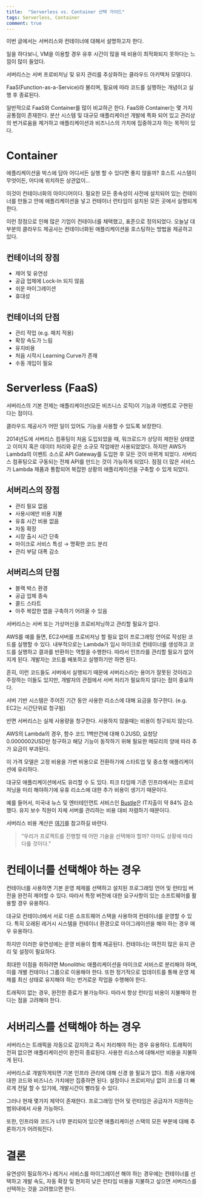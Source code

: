 ```yaml
---
title:  "Serverless vs. Container 선택 가이드"
tags: Serverless, Container
comment: true
---
```

이번 글에서는 서버리스와 컨테이너에 대해서 설명하고자 한다.

일을 하다보니, VM을 이용할 경우 유후 시간이 많을 때 비용이 최적화되지 못하다는 느낌이 많이 들었다.

서버리스는 서버 프로비저닝 및 유지 관리를 추상화하는 클라우드 아키텍처 모델이다.

FaaS(Function-as-a-Service)라 불리며, 필요에 따라 코드를 실행하는 개념이고 실행 후 종료된다.

일반적으로 FaaS와 Container를 많이 비교하곤 한다. FaaS와 Container는 몇 가지 공통점이 존재한다. 분산 시스템 및 대규모 애플리케이션 개발에 특화 되어 있고 관리상의 번거로움을 제거하고 애플리케이션과 비즈니스의 가치에 집중하고자 하는 목적이 있다.

# Container
애플리케이션을 박스에 담아 어디서든 실행 할 수 있다면 좋지 않을까? 호스트 시스템이 무엇이든, 어디에 위치하든 상관없이…

이것이 컨테이너화의 아이디어이다. 필요한 모든 종속성이 사전에 설치되어 있는 컨테이너를 만들고 안에 애플리케이션을 넣고 컨테이너 런타임이 설치된 모든 곳에서 실행되게 한다.

이런 장점으로 인해 많은 기업이 컨테이너를 채택했고, 표준으로 정의되었다. 오늘날 대부분의 클라우드 제공사는 컨테이너화된 애플리케이션을 호스팅하는 방법을 제공하고 있다.

## 컨테이너의 장점
* 제어 및 유연성
* 공급 업체에 Lock-In 되지 않음
* 쉬운 마이그레이션
* 휴대성

## 컨테이너의 단점
* 관리 작업 (e.g. 패치 적용)
* 확장 속도가 느림
* 유지비용
* 처음 시작시 Learning Curve가 존재
* 수동 개입이 필요

# Serverless (FaaS)
서버리스의 기본 전제는 애플리케이션(모든 비즈니스 로직)이 기능과 이벤트로 구현된다는 점이다.

클라우드 제공사가 어떤 일이 있어도 기능을 사용할 수 있도록 보장한다.

2014년도에 서버리스 컴퓨팅이 처음 도입되었을 때, 워크로드가 상당히 제한된 상태였고 이미지 혹은 데이터 처리와 같은 소규모 작업에만 사용되었었다. 하지만 AWS가 Lambda의 이벤트 소스로 API Gateway를 도입한 후 모든 것이 바뀌게 되었다. 서버리스 컴퓨팅으로 구동되는 전체 API를 만드는 것이 가능하게 되었다. 점점 더 많은 서비스가 Lambda 제품과 통합되어 복잡한 상황의 애플리케이션을 구축할 수 있게 되었다.

## 서버리스의 장점
* 관리 필요 없음
* 사용시에만 비용 지불
* 유휴 시간 비용 없음
* 자동 확장
* 시장 출시 시간 단축
* 마이크로 서비스 특성 → 명확한 코드 분리
* 관리 부담 대폭 감소

## 서버리스의 단점
* 블랙 박스 환경
* 공급 업체 종속
* 콜드 스타트
* 아주 복잡한 앱을 구축하기 어려울 수 있음

서버리스는 서버 또는 가상머신을 프로비저닝하고 관리할 필요가 없다.

AWS를 예를 들면, EC2서버를 프로비저닝 할 필요 없이 프로그래밍 언어로 작성된 코드를 실행할 수 있다. 내부적으로는 Lambda가 임시 마이크로 컨테이너를 생성하고 코드를 실행하고 결과를 반환하는 역할을 수행한다. 따라서 인프라를 관리할 필요가 없어지게 된다. 개발자는 코드를 배포하고 실행하기만 하면 된다.

흔히, 이런 코드들도 서버에서 실행되기 때문에 서버리스라는 용어가 잘못된 것이라고 주장하는 이들도 있지만, 개발자의 관점에서 서버 처리가 필요하지 않다는 점이 중요하다.

서버 기반 시스템은 주어진 기간 동안 사용한 리소스에 대해 요금을 청구한다. (e.g. EC2는 시간단위로 청구됨)

반면 서버리스는 실제 사용량을 청구한다. 사용하지 않을때는 비용이 청구되지 않는다.

AWS의 Lambda의 경우, 함수 코드 1백만건에 대해 0.2USD, 요청당 0.0000002USD만 청구하고 해당 기능이 동작하기 위해 필요한 메모리의 양에 따라 추가 요금이 부과된다.

이 가격 모델은 고정 비용을 가변 비용으로 전환하기에 스타트업 및 중소형 애플리케이션에 유리하다.

대규모 애플리케이션에서도 유리할 수 도 있다. 피크 타임때 기존 인프라에서는 프로비저닝을 미리 해야하기에 유휴 리소스에 대한 추가 비용이 생기기 때문이다.

예를 들어서, 미국내 뉴스 및 엔터테인먼트 서비스인 [Bustle](https://aws.amazon.com/solutions/case-studies/bustle/)은 IT지출이 약 84% 감소했다. 유지 보수 직원이 자체 서버를 관리하는 비용 대비 저렴하기 때문이다.

서버리스 비용 계산은 [여기](https://serverless-calc.cre8ism.org/)를 참고하길 바란다.

> “우리가 프로젝트를 진행할 때 어떤 기술을 선택해야 할까? 아마도 상황에 따라 다를 것이다.”

# 컨테이너를 선택해야 하는 경우
컨테이너를 사용하면 기본 운영 체제를 선택하고 설치된 프로그래밍 언어 및 런타임 버전을 완전히 제어할 수 있다. 따라서 특정 버전에 대한 요구사항이 있는 소프트웨어를 활용할 경우 유용하다.

대규모 컨테이너에서 서로 다른 소프트웨어 스택을 사용하여 컨테이너를 운영할 수 있다. 특히 오래된 레거시 시스템을 컨테이너 환경으로 마이그레이션을 해야 하는 경우 매우 유용하다.

하지만 이러한 유연성에는 운영 비용이 함께 제공된다. 컨테이너는 여전히 많은 유지 관리 및 설정이 필요하다.

최대한 이점을 취하려면 Monolithic 애플리케이션을 마이크로 서비스로 분리해야 하며, 이를 개별 컨테이너 그룹으로 이용해야 한다. 또한 정기적으로 업데이트를 통해 운영 체제를 최신 상태로 유지해야 하는 번거로운 작업을 수행해야 한다.

트래픽이 없는 경우, 완전한 종료가 불가능하다. 따라서 항상 런타임 비용이 지불해야 한다는 점을 고려해야 한다.

# 서버리스를 선택해야 하는 경우
서버리스는 트래픽을 자동으로 감지하고 즉시 처리해야 하는 경우 유용하다. 트래픽이 전혀 없으면 애플리케이션이 완전히 종료된다. 사용한 리소스에 대해서만 비용을 지불하게 된다.

서버리스로 개발하게되면 기본 인프라 관리에 대해 신경 쓸 필요가 없다. 최종 사용자에 대한 코드와 비즈니스 가치에만 집중하면 된다. 설정이나 프로비저닝 없이 코드를 더 빠르게 전달 할 수 있기에, 개발시간이 빨라질 수 있다.

그러나 현재 몇가지 제약이 존재한다. 프로그래밍 언어 및 런타임은 공급자가 지원하는 범위내에서 사용 가능하다.

또한, 인프라와 코드가 너무 분리되어 있으면 애플리케이션 스택의 모든 부분에 대해 추론하기가 어려워진다.

# 결론
유연성이 필요하거나 레거시 서비스를 마이그레이션 해야 하는 경우에는 컨테이너를 선택하고 개발 속도, 자동 확장 및 현저히 낮은 런타임 비용을 지불하고 싶으면 서버리스를 선택하는 것을 고려했으면 한다.

